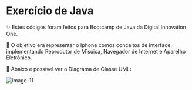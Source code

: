 # Exercício de Java

✨ Estes códigos foram feitos para Bootcamp de Java da Digital Innovation One.  

📌 O objetivo era representar o Iphone comos conceitos de interface, implementando Reprodutor de M´suica, Navegador de Internet e Aparelho Eletrônico.

📝 Abaixo é possível ver o Diagrama de Classe UML:

![image-11](https://github.com/user-attachments/assets/1ed294f5-a5c4-450d-881d-90584419087a)
